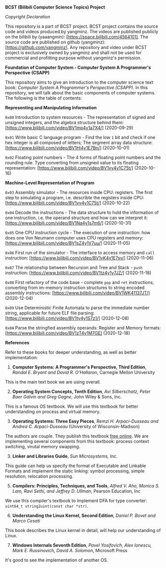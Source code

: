 **BCST (Bilibili Computer Science Topics) Project**

*Copyright Declaration*

This repository is a part of BCST project. BCST project contains the source code and videos produced by yangminz. The videos are published publicly on the bilibili by (yaaangmin): [https://space.bilibili.com/4564101]. The source code are published on github (yangminz): [https://github.com/yangminz]. Any repository and video under BCST project is exclusively owned by yangminz and shall not be used for commercial and profitting purpose without yangminz's permission.

**Foundation of Computer System - Computer System A Programmer's Perspective (CSAPP)**

This repository aims to give an introduction to the computer science text book: *Computer System A Programmer's Perspective (CSAPP)*. In this repository, we will talk about the basic components of computer systems. The following is the table of contents:

**Representing and Manipulating Information**

`0x00` Introduction to system resources - The representation of signed and unsigned integers, and the algebra structure behind them: [https://www.bilibili.com/video/BV1mp4y1a7X4/] (2020-09-29)

`0x01` Write basic C language program - Find the low `1` bit and check if one hex integer is all composed of letters; The segment array data structure: [https://www.bilibili.com/video/BV1Hi4y1E7Bn/] (2020-10-01)

`0x02` Floating point numbers - The 4 forms of floating point numbers and the rounding rule. Type converting from unsigned value to its floating representation: [https://www.bilibili.com/video/BV1vy4y1C75t/] (2020-10-16)

**Machine-Level Representation of Program**

`0x03` Assembly simulator - The resources inside CPU: registers. The first step to simulating a program, i.e. describte the registers inside CPU: [https://www.bilibili.com/video/BV1vy4y1C75t/] (2020-10-22)

`0x04` Decode the instructions - The data structure to hold the information of one instruction, i.e. the operand structure and how can we interpret it: [https://www.bilibili.com/video/BV1Na4y1s7m6/] (2020-10-31)

`0x05` One CPU instruction cycle - The execution of one instruction: how does one Von Neumann computer uses CPU registers and memory: [https://www.bilibili.com/video/BV1sZ4y1V7uu/] (2020-11-05)

`0x06` First run of the simulator - The interface to access memory and `call` instruction: [https://www.bilibili.com/video/BV1vK4y1E7sy/] (2020-11-06)

`0x07` The relationship between Recursion and Tree and Stack - `push` instruction: [https://www.bilibili.com/video/BV1tz4y1y7JZ/] (2020-11-18)

`0x08` First refactory of the code base - complete `pop` and `ret` instructions, converting from im-memory instruction structures to string encoded assembly instructions: [https://www.bilibili.com/video/BV1WK41137JT/] (2020-12-04)

`0x09` Use Deterministic Finite Automata to parse the immediate number string, applicable for future ELF file parsing: [https://www.bilibili.com/video/BV1ty4y1S7z1/] (2020-12-08)

`0x0A` Parse the stringfied assembly operands: Register and Memory formats: [https://www.bilibili.com/video/BV1zT4y1M7GE] (2020-12-18)

**References**

Refer to these books for deeper understanding, as well as better implementation:

1. **Computer Systems: A Programmer's Perspective, Third Edition**, *Randal E. Bryant and David R. O'Hallaron*, Carnegie Mellon University

This is the main text book we are using overall.

2. **Operating System Concepts, Tenth Edition**, *Avi Silberschatz, Peter Baer Galvin and Greg Gagne*, John Wiley & Sons, Inc.

This is a famous OS textbook. We will use this textbook for better understanding on process and virtual memory.

3. **Operating Systems: Three Easy Pieces**, *Remzi H. Arpaci-Dusseau and Andrea C. Arpaci-Dusseau* (University of Wisconsin-Madison)

The authors are couple. They publish this textbook [free online](http://pages.cs.wisc.edu/~remzi/OSTEP/). We are implementing several components from this textbook: process context switching, virutal memory swapping.

3. **Linker and Libraries Guide**, *Sun Microsystems, Inc.*

This guide can help us specify the format of Executable and Linkable Formats and implement the static linking: symbol processing, simple resolution, relocation processing.

5. **Compilers: Principles, Techniques, and Tools**, *Alfred V. Aho, Monica S. Lam, Ravi Sethi, and Jeffrey D. Ullman*, Pearson Education, Inc

We use this compiler's textbook to implement DFA for type converter: `uint64_t string2uint(const char *str)`.

6. **Understanding the Linux Kernel, Second Edition**, *Daniel P. Bovet and Marco Cesati*

This book describes the Linux kernel in detail, will help our understanding of Linux.

7. **Windows Internals Seventh Edition**, *Pavel Yosifovich, Alex Ionescu, Mark E. Russinovich, David A. Solomon*, Microsoft Press

It's good to see the implementation of another OS.
